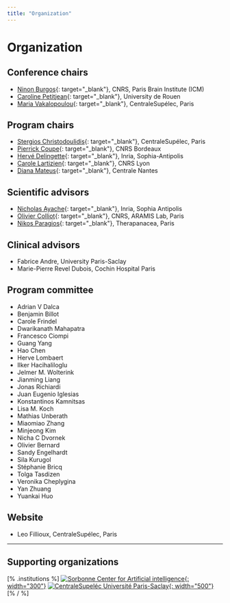 ```yaml
---
title: "Organization"
---
```


# Organization

## Conference chairs

* [Ninon Burgos](https://ninonburgos.com/){: target="_blank"}, CNRS, Paris Brain Institute (ICM)
* [Caroline Petitjean](https://pagesperso.litislab.fr/cpetitjean/){: target="_blank"}, University de Rouen
* [Maria Vakalopoulou](https://mariavak.github.io/){: target="_blank"}, CentraleSupélec, Paris

## Program chairs

* [Stergios Christodoulidis](https://stergioc.github.io/){: target="_blank"}, CentraleSupélec, Paris
* [Pierrick Coupe](https://sites.google.com/site/pierrickcoupe/){: target="_blank"}, CNRS Bordeaux
* [Hervé Delingette](https://www-sop.inria.fr/members/Herve.Delingette/){: target="_blank"}, Inria, Sophia-Antipolis
* [Carole Lartizien](https://scholar.google.fr/citations?user=na6f2dQAAAAJ&hl=fr){: target="_blank"}, CNRS Lyon
* [Diana Mateus](https://scholar.google.com/citations?user=kr_GYOsAAAAJ&hl=fr){: target="_blank"}, Centrale Nantes

## Scientific advisors

* [Nicholas Ayache](https://www-sop.inria.fr/members/Nicholas.Ayache/){: target="_blank"}, Inria, Sophia Antipolis
* [Olivier Colliot](https://scholar.google.ca/citations?user=uOsWxtMAAAAJ&hl=fr){: target="_blank"}, CNRS, ARAMIS Lab, Paris
* [Nikos Paragios](https://scholar.google.fr/citations?user=7edhlaQAAAAJ&hl=fr){: target="_blank"}, Therapanacea, Paris

## Clinical advisors

* Fabrice Andre, University Paris-Saclay
* Marie-Pierre Revel Dubois, Cochin Hospital Paris

## Program committee

* Adrian V Dalca
* Benjamin Billot
* Carole Frindel
* Dwarikanath Mahapatra
* Francesco Ciompi
* Guang Yang
* Hao Chen
* Herve Lombaert
* Ilker Hacihaliloglu
* Jelmer M. Wolterink
* Jianming Liang
* Jonas Richiardi
* Juan Eugenio Iglesias
* Konstantinos Kamnitsas
* Lisa M. Koch
* Mathias Unberath
* Miaomiao Zhang
* Minjeong Kim
* Nicha C Dvornek
* Olivier Bernard
* Sandy Engelhardt
* Sila Kurugol
* Stéphanie Bricq
* Tolga Tasdizen
* Veronika Cheplygina
* Yan Zhuang
* Yuankai Huo

## Website

* Leo Fillioux, CentraleSupélec, Paris

---
## Supporting organizations
[% .institutions %]
[![Sorbonne Center for Artificial intelligence](/assets/logos/scai.svg){: width="300"}](https://scai.sorbonne-universite.fr)
[![CentraleSupeléc Université Paris-Saclay](/assets/logos/centrale.png){: width="500"}](https://www.centralesupelec.fr/)
[% / %]
